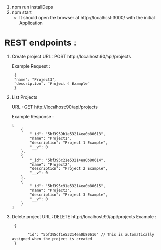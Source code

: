 1. npm run installDeps
2. npm start
    - It should open the browser at http://localhost:3000/ with the initial Application
    

# REST endpoints : 

1. Create project
      URL : POST http://localhost:90/api/projects
      
      Example Request : 
        
        {
        "name": "Project3", 
        "description": "Project 4 Example"
        }

2. List Projects
  
     URL : GET http://localhost:90/api/projects
    
    Example Response : 
        
       [
           {
               "_id": "5bf3959b1e53214ea0b80613",
               "name": "Project1",
               "description": "Project 1 Example",
               "__v": 0
           },
           {
               "_id": "5bf395c21e53214ea0b80614",
               "name": "Project2",
               "description": "Project 2 Example",
               "__v": 0
           },
           {
               "_id": "5bf395c91e53214ea0b80615",
               "name": "Project3",
               "description": "Project 3 Example",
               "__v": 0
           }
       ]
   
3. Delete project
  URL : DELETE http://localhost:90/api/projects
  Example : 
        
        {
        	
        	  "id": "5bf395cf1e53214ea0b80616" // This is automatically assigned when the project is created
        }
